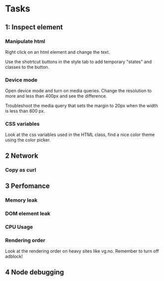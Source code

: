 # Tasks

## 1: Inspect element

### Manipulate html
Right click on an html element and change the text.

Use the shotrtcut buttons in the style tab to add temporary "states" and classes
to the button.

### Device mode
Open device mode and turn on media queries. Change the resolution to more and less
than 400px and see the difference.

Troubleshoot the media query that sets the margin to 20px when the width is less
than 800 px.

### CSS variables
Look at the css variables used in the HTML class, find a nice color theme using the
color picker.


## 2 Network

### Copy as curl


## 3 Perfomance

### Memory leak

### DOM element leak

### CPU Usage

### Rendering order
Look at the rendering order on heavy sites like vg.no. Remember to turn off adblock!

## 4 Node debugging
